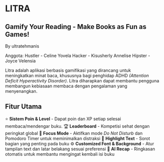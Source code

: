 # LITRA
## Gamify Your Reading - Make Books as Fun as Games!
By ultratehmanis

Anggota:
Hustler - Celine Yovela
Hacker - Kisusherly Annelise
Hipster - Joyce Velensia

Litra adalah aplikasi berbasis gamifikasi yang dirancang untuk meningkatkan minat baca, khususnya bagi penghidap ADHD _(Attention Deficit Hyperactivity Disorder)_. Litra diharapkan dapat membantu pengguna membangun kebiasaan membaca dengan pengalaman yang menyenangkan.

## Fitur Utama
⭐ **Sistem Poin & Level** - Dapat poin dan XP setiap selesai membaca/mendengar buku.
🏆 **Leaderboard** - Kompetisi sehat dengan peringkat global
🎯 **Focus Mode** - Aktifkan mode _Do Not Disturb_ dan Pomodoro Timer untuk meminimalkan distraksi
📌 **Highlight Text** - Sorot bagian yang penting pada buku
⚙️ **Customized Font & Background** - Atur tampilan text dan latar belakang sesuai preferensi
📝 **AI Recap** - Ringkasan otomatis untuk membantu mengingat kembali isi buku



